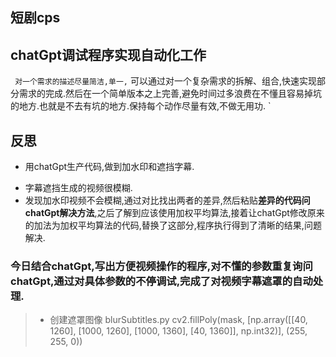 ## 短剧cps
## chatGpt调试程序实现自动化工作
` 对一个需求的描述尽量简洁,单一,` 可以通过对一个复杂需求的拆解、组合,快速实现部分需求的完成.然后在一个简单版本之上完善,避免时间过多浪费在不懂且容易掉坑的地方.也就是不去有坑的地方.保持每个动作尽量有效,不做无用功. `
##  反思
+ 用chatGpt生产代码,做到加水印和遮挡字幕.
- 字幕遮挡生成的视频很模糊.
- 发现加水印视频不会模糊,通过对比找出两者的差异,然后粘贴**差异的代码问chatGpt解决方法**,之后了解到应该使用加权平均算法,接着让chatGpt修改原来的加法为加权平均算法的代码,替换了这部分,程序执行得到了清晰的结果,问题解决. 

### 今日结合chatGpt,写出方便视频操作的程序,对不懂的参数重复询问chatGpt,通过对具体参数的不停调试,完成了对视频字幕遮罩的自动处理.
 >* 创建遮罩图像 blurSubtitles.py
 >        cv2.fillPoly(mask, [np.array([[40, 1260], [1000, 1260], [1000, 1360], [40, 1360]], np.int32)], (255, 255, 0))
